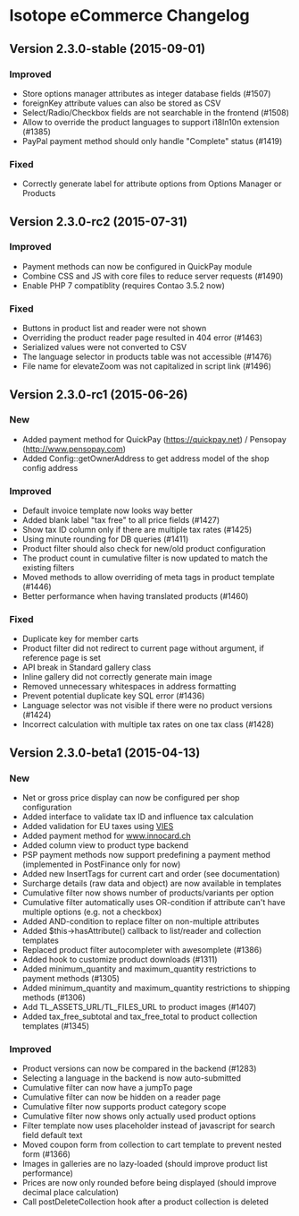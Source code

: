 Isotope eCommerce Changelog
===========================

Version 2.3.0-stable (2015-09-01)
---------------------------------

### Improved
- Store options manager attributes as integer database fields (#1507)
- foreignKey attribute values can also be stored as CSV
- Select/Radio/Checkbox fields are not searchable in the frontend (#1508)
- Allow to override the product languages to support i18ln10n extension (#1385)
- PayPal payment method should only handle "Complete" status (#1419)

### Fixed
- Correctly generate label for attribute options from Options Manager or Products


Version 2.3.0-rc2 (2015-07-31)
------------------------------

### Improved
- Payment methods can now be configured in QuickPay module
- Combine CSS and JS with core files to reduce server requests (#1490) 
- Enable PHP 7 compatiblity (requires Contao 3.5.2 now)

### Fixed
- Buttons in product list and reader were not shown
- Overriding the product reader page resulted in 404 error (#1463)
- Serialized values were not converted to CSV
- The language selector in products table was not accessible (#1476)
- File name for elevateZoom was not capitalized in script link (#1496)


Version 2.3.0-rc1 (2015-06-26)
------------------------------

### New
- Added payment method for QuickPay (https://quickpay.net) / Pensopay (http://www.pensopay.com)
- Added Config::getOwnerAddress to get address model of the shop config address

### Improved
- Default invoice template now looks way better
- Added blank label "tax free" to all price fields (#1427)
- Show tax ID column only if there are multiple tax rates (#1425)
- Using minute rounding for DB queries (#1411)
- Product filter should also check for new/old product configuration
- The product count in cumulative filter is now updated to match the existing filters
- Moved methods to allow overriding of meta tags in product template (#1446)
- Better performance when having translated products (#1460)

### Fixed
- Duplicate key for member carts
- Product filter did not redirect to current page without argument, if reference page is set
- API break in Standard gallery class
- Inline gallery did not correctly generate main image
- Removed unnecessary whitespaces in address formatting
- Prevent potential duplicate key SQL error (#1436)
- Language selector was not visible if there were no product versions (#1424)
- Incorrect calculation with multiple tax rates on one tax class (#1428)


Version 2.3.0-beta1 (2015-04-13)
--------------------------------

### New
- Net or gross price display can now be configured per shop configuration
- Added interface to validate tax ID and influence tax calculation
- Added validation for EU taxes using [VIES](http://en.wikipedia.org/wiki/VAT_Information_Exchange_System) 
- Added payment method for www.innocard.ch
- Added column view to product type backend
- PSP payment methods now support predefining a payment method (implemented in PostFinance only for now)
- Added new InsertTags for current cart and order (see documentation)
- Surcharge details (raw data and object) are now available in templates
- Cumulative filter now shows number of products/variants per option
- Cumulative filter automatically uses OR-condition if attribute can't have multiple options (e.g. not a checkbox)
- Added AND-condition to replace filter on non-multiple attributes 
- Added $this->hasAttribute() callback to list/reader and collection templates
- Replaced product filter autocompleter with awesomplete (#1386)
- Added hook to customize product downloads (#1311)
- Added minimum_quantity and maximum_quantity restrictions to payment methods (#1305)
- Added minimum_quantity and maximum_quantity restrictions to shipping methods (#1306)
- Add TL_ASSETS_URL/TL_FILES_URL to product images (#1407)
- Added tax_free_subtotal and tax_free_total to product collection templates (#1345)

### Improved
- Product versions can now be compared in the backend (#1283)
- Selecting a language in the backend is now auto-submitted
- Cumulative filter can now have a jumpTo page
- Cumulative filter can now be hidden on a reader page
- Cumulative filter now supports product category scope
- Cumulative filter now shows only actually used product options
- Filter template now uses placeholder instead of javascript for search field default text
- Moved coupon form from collection to cart template to prevent nested form (#1366)
- Images in galleries are no lazy-loaded (should improve product list performance)
- Prices are now only rounded before being displayed (should improve decimal place calculation)
- Call postDeleteCollection hook after a product collection is deleted
